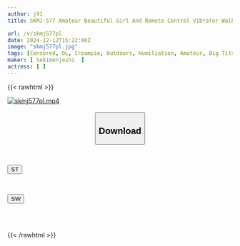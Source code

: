 ```yaml
---
author: j91
title: SKMJ-577 Amateur Beautiful Girl And Remote Control Vibrator Walk 10-Black Pantyhose OL Edition-"I Can't Take It Anymore... //" In The Middle Of A Crowd, OLs In Black Pantyhose Tremble And Cum! The First Embarrassing Play In Their Lives Turns On Their Erotic Switch! Bold Car Masturbation While Traveling! Finally, Raw Sex To Their Heart's Content In A Hotel!

url: /v/skmj577pl
date: 2024-12-12T15:22:00Z
image: "skmj577pl.jpg"
tags: [Censored, OL, Creampie, Outdoors, Humiliation, Amateur, Big Tits, Planning, Breasts, 4HR+, Toy, Business Attire	]
maker: [ Sekimenjoshi  ]
actress: [ ]
---
```



{{< rawhtml >}}

<div class="video" data-videoid="1xPY2qxaL0fekVz">
    <a href="javascript:;">
        <img src="/v/skmj577pl/skmj577pl.jpg" width="WIDTH" height="HEIGHT" alt="skmj577pl.mp4" loading="lazy">
    </a>
</div>

<script type="text/javascript" src="https://j91.asia/asset/on-demand-st.js"></script>

<br>
  <link rel="stylesheet" href="https://j91.asia/asset/bs5.css">
  
  <center>
  <button class="btn btn-primary" type="button" data-bs-toggle="collapse" data-bs-target=".multi-collapse" aria-expanded="false" aria-controls="multiCollapseExample1 multiCollapseExample2"><h2>Download</h2></button></center>
</p>
<div class="row">
  <div class="col">
    <div class="collapse multi-collapse" id="multiCollapseExample1">
      <div class="card card-body">
	      	      <br>
<div class="buttons">  
<p><a href="/v/skmj577pl/st.html" target="_blank"><button class="btn-hover color-3"><i class="fa fa-download"></i> ST</button></a></p></div>
    </div>
  </div>
</div>
  <div class="col">
    <div class="collapse multi-collapse" id="multiCollapseExample2">
      <div class="card card-body">
	      <br>
<div class="buttons">
<p><a href="/v/skmj577pl/sw.html" target="_blank"><button class="btn-hover color-2"><i class="fa fa-download"></i> SW</button></a></p></div>
<br><br>
      </div>
    </div>
  </div>
</div>

{{< /rawhtml >}}